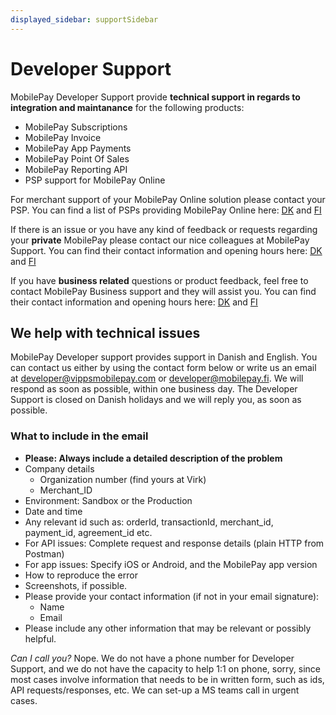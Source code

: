 ```yaml
---
displayed_sidebar: supportSidebar
---
```


# Developer Support

MobilePay Developer Support provide **technical support in regards to integration and maintanance** for the following products:

* MobilePay Subscriptions
* MobilePay Invoice
* MobilePay App Payments
* MobilePay Point Of Sales
* MobilePay Reporting API
* PSP support for MobilePay Online

For merchant support of your MobilePay Online solution please contact your PSP. You can find a list of PSPs providing MobilePay Online here: [DK](https://mobilepay.dk/erhverv/payment-service-providers-liste) and [FI](https://mobilepay.fi/yrityksille/maksupalveluntarjoajat)

If there is an issue or you have any kind of feedback or requests regarding your **private** MobilePay please contact our nice colleagues at MobilePay Support. You can find their contact information and opening hours here: [DK](https://mobilepay.dk/hjaelp/mobilepay-til-private#kontakt) and [FI](https://mobilepay.fi/asiakastuki/mobilepay-kayttajille)

If you have **business related** questions or product feedback, feel free to contact MobilePay Business support and they will assist you. You can find their contact information and opening hours here: [DK](https://mobilepay.dk/hjaelp/mobilepay-til-erhverv#kontakt) and [FI](https://mobilepay.fi/asiakastuki/mobilepay-yrityksille)

## We help with technical issues

MobilePay Developer support provides support in Danish and English. You can contact us either by using the contact form below or write us an email at developer@vippsmobilepay.com or developer@mobilepay.fi. We will respond as soon as possible, within one business day. The Developer Support is closed on Danish holidays and we will reply you, as soon as possible.

### What to include in the email

* **Please: Always include a detailed description of the problem**
* Company details
  * Organization number (find yours at Virk)
  * Merchant_ID  
* Environment: Sandbox or the Production
* Date and time
* Any relevant id such as: orderId, transactionId, merchant_id, payment_id, agreement_id etc.
* For API issues: Complete request and response details (plain HTTP from Postman)
* For app issues: Specify iOS or Android, and the MobilePay app version
* How to reproduce the error
* Screenshots, if possible.
* Please provide your contact information (if not in your email signature):
  * Name
  * Email
* Please include any other information that may be relevant or possibly helpful.

*Can I call you?*
Nope. We do not have a phone number for Developer Support, and we do not have the capacity to help 1:1 on phone, sorry, since most cases involve information that needs to be in written form, such as ids, API requests/responses, etc. We can set-up a MS teams call in urgent cases.
